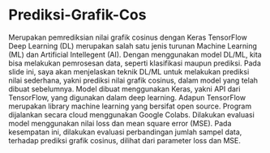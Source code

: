 # Prediksi-Grafik-Cos
Merupakan pemrediksian nilai grafik cosinus dengan Keras TensorFlow
Deep Learning (DL) merupakan salah satu jenis turunan Machine Learning (ML) dan Artificial Intellegent (AI).
Dengan menggunakan model DL/ML, kita bisa melakukan pemrosesan data, seperti klasifikasi maupun prediksi.
Pada slide ini, saya akan menjelaskan teknik DL/ML untuk melakukan prediksi nilai sederhana, yakni prediksi nilai grafik cosinus, dalam model yang telah dibuat sebelumnya.
Model dibuat menggunakan Keras, yakni API dari TensorFlow, yang digunakan dalam deep learning.
Adapun TensorFlow merupakan library machine learning yang bersifat open source. 
Program dijalankan secara cloud menggunakan Google Colabs.
Dilakukan evaluasi model menggunakan nilai loss dan mean square error (MSE).
Pada kesempatan ini, dilakukan evaluasi perbandingan jumlah sampel data, terhadap prediksi grafik cosinus, dilihat dari parameter loss dan MSE.
